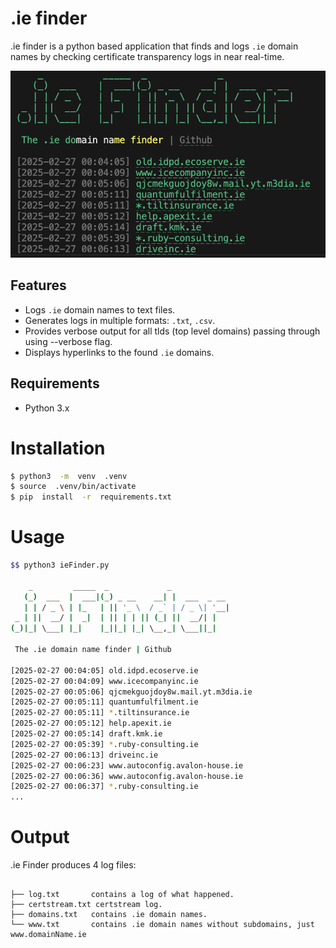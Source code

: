 
# .ie finder

.ie finder is a python based application that finds and logs `.ie` domain names by checking certificate transparency logs in near real-time.

<img  alt="image"  src="screenshot.png">


## Features

- Logs `.ie` domain names to text files.
- Generates logs in multiple formats: `.txt`, `.csv`.
- Provides verbose output for all tlds (top level domains) passing through using --verbose flag.
- Displays hyperlinks to the found `.ie` domains.

## Requirements

- Python 3.x

# Installation

```bash
$ python3  -m  venv  .venv
$ source  .venv/bin/activate
$ pip  install  -r  requirements.txt
```

  

# Usage
```bash
$$ python3 ieFinder.py

    _         _____  _             _             
   (_)  ___  |  ___|(_) _ __    __| |  ___  _ __ 
   | | / _ \ | |_   | || '_ \  / _` | / _ \| '__|
 _ | ||  __/ |  _|  | || | | || (_| ||  __/| |   
(_)|_| \___| |_|    |_||_| |_| \__,_| \___||_|   
                                                 
 The .ie domain name finder | Github

[2025-02-27 00:04:05] old.idpd.ecoserve.ie
[2025-02-27 00:04:09] www.icecompanyinc.ie
[2025-02-27 00:05:06] qjcmekguojdoy8w.mail.yt.m3dia.ie
[2025-02-27 00:05:11] quantumfulfilment.ie
[2025-02-27 00:05:11] *.tiltinsurance.ie
[2025-02-27 00:05:12] help.apexit.ie
[2025-02-27 00:05:14] draft.kmk.ie
[2025-02-27 00:05:39] *.ruby-consulting.ie
[2025-02-27 00:06:13] driveinc.ie
[2025-02-27 00:06:23] www.autoconfig.avalon-house.ie
[2025-02-27 00:06:36] www.autoconfig.avalon-house.ie
[2025-02-27 00:06:37] *.ruby-consulting.ie
...
```

# Output
.ie Finder produces 4 log files:
```

├── log.txt       contains a log of what happened.
├── certstream.txt certstream log.
├── domains.txt   contains .ie domain names.
└── www.txt       contains .ie domain names without subdomains, just www.domainName.ie
```
